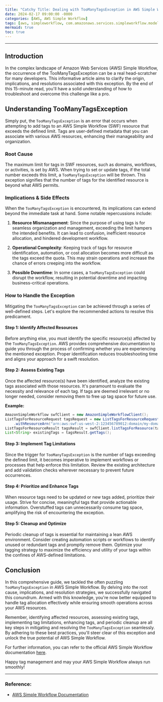 ```yaml
---
title: "Catchy Title: Dealing with TooManyTagsException in AWS Simple Workflow: Untangling the Tagging Conundrum"
date: 2024-02-17 09:00:00 -0000
categories: [AWS, AWS Simple Workflow]
tags: [aws, simpleworkflow, com.amazonaws.services.simpleworkflow.model]
mermaid: true
toc: true
---
```



---

## Introduction

In the complex landscape of Amazon Web Services (AWS) Simple Workflow, the occurrence of the TooManyTagsException can be a real head-scratcher for many developers. This informative article aims to clarify the origin, implications, and resolutions associated with this exception. By the end of this 15-minute read, you'll have a solid understanding of how to troubleshoot and overcome this challenge like a pro.

## Understanding TooManyTagsException

Simply put, the `TooManyTagsException` is an error that occurs when attempting to add tags to an AWS Simple Workflow (SWF) resource that exceeds the defined limit. Tags are user-defined metadata that you can associate with various AWS resources, enhancing their manageability and organization.

### Root Cause

The maximum limit for tags in SWF resources, such as domains, workflows, or activities, is set by AWS. When trying to set or update tags, if the total number exceeds this limit, a `TooManyTagsException` will be thrown. This exception signifies that the number of tags for the identified resource is beyond what AWS permits.

### Implications & Side Effects

When the `TooManyTagsException` is encountered, its implications can extend beyond the immediate task at hand. Some notable repercussions include:

1. **Resource Mismanagement**: Since the purpose of using tags is for seamless organization and management, exceeding the limit hampers the intended benefits. It can lead to confusion, inefficient resource allocation, and hindered development workflow.

2. **Operational Complexity**: Keeping track of tags for resource identification, automation, or cost allocation becomes more difficult as the tags exceed the quota. This may strain operations and increase the chance of errors creeping into the workflow.

3. **Possible Downtime**: In some cases, a `TooManyTagsException` could disrupt the workflow, resulting in potential downtime and impacting business-critical operations.

### How to Handle the Exception

Mitigating the `TooManyTagsException` can be achieved through a series of well-defined steps. Let's explore the recommended actions to resolve this predicament.

#### Step 1: Identify Affected Resources

Before anything else, you must identify the specific resource(s) affected by the `TooManyTagsException`. AWS provides comprehensive documentation to guide you through the process of confirming whether you are experiencing the mentioned exception. Proper identification reduces troubleshooting time and aligns your approach for a swift resolution.

#### Step 2: Assess Existing Tags

Once the affected resource(s) have been identified, analyze the existing tags associated with those resources. It's paramount to evaluate the necessity and relevance of each tag. If tags are deemed irrelevant or no longer needed, consider removing them to free up tag space for future use.

**Example:**
```java
AmazonSimpleWorkflow swfClient = new AmazonSimpleWorkflowClient();
ListTagsForResourceRequest tagsRequest = new ListTagsForResourceRequest()
    .withResourceArn("arn:aws:swf:us-west-2:123456789012:domain/my-domain");
ListTagsForResourceResult tagsResult = swfClient.listTagsForResource(tagsRequest);
List<String> existingTags = tagsResult.getTags();
```

#### Step 3: Implement Tag Limitations

Since the trigger for `TooManyTagsException` is the number of tags exceeding the defined limit, it becomes imperative to implement workflows or processes that help enforce this limitation. Review the existing architecture and add validation checks wherever necessary to prevent future occurrences.

#### Step 4: Prioritize and Enhance Tags

When resource tags need to be updated or new tags added, prioritize their usage. Strive for concise, meaningful tags that provide actionable information. Overstuffed tags can unnecessarily consume tag space, amplifying the risk of encountering the exception.

#### Step 5: Cleanup and Optimize

Periodic cleanup of tags is essential for maintaining a lean AWS environment. Consider creating automation scripts or workflows to identify unused or redundant tags and promptly remove them. Optimize your tagging strategy to maximize the efficiency and utility of your tags within the confines of AWS-defined limitations.

## Conclusion

In this comprehensive guide, we tackled the often puzzling `TooManyTagsException` in AWS Simple Workflow. By delving into the root cause, implications, and resolution strategies, we successfully navigated this conundrum. Armed with this knowledge, you're now better equipped to handle tag allocation effectively while ensuring smooth operations across your AWS resources.

Remember, identifying affected resources, assessing existing tags, implementing tag limitations, enhancing tags, and periodic cleanup are all key steps in mitigating and resolving the `TooManyTagsException` seamlessly. By adhering to these best practices, you'll steer clear of this exception and unlock the true potential of AWS Simple Workflow.

For further information, you can refer to the official AWS Simple Workflow documentation [here](https://docs.aws.amazon.com/amazonswf/latest/developerguide/swf-dg-basic.html).

Happy tag management and may your AWS Simple Workflow always run smoothly!

---
### Reference:
- [AWS Simple Workflow Documentation](https://docs.aws.amazon.com/amazonswf/latest/developerguide/swf-dg-basic.html)